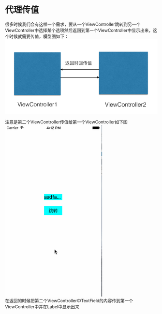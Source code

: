 # 代理传值

很多时候我们会有这样一个需求，要从一个ViewController跳转到另一个ViewController中选择某个选项然后返回到第一个ViewController中显示出来，这个时候就需要传值，模型图如下：<br />
![模型图](https://github.com/zyfoolboy/DelegatePassValue/blob/master/Delegate/Delegate/Assets.xcassets/%E5%B1%8F%E5%B9%95%E5%BF%AB%E7%85%A7%202016-03-17%20%E4%B8%8B%E5%8D%882.10.47.imageset/%E5%B1%8F%E5%B9%95%E5%BF%AB%E7%85%A7%202016-03-17%20%E4%B8%8B%E5%8D%882.10.47.png)

注意是第二个ViewController传值给第一个ViewController如下图<br />
![](https://github.com/zyfoolboy/DelegatePassValue/blob/master/Delegate/Delegate/Assets.xcassets/pass.gif)<br/>
在返回的时候把第二个ViewController中TextField的内容传到第一个ViewController中并在Label中显示出来
